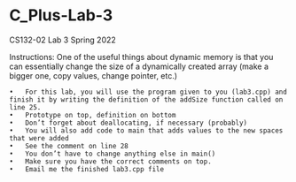 # C_Plus-Lab-3
CS132-02 Lab 3
Spring 2022

Instructions: One of the useful things about dynamic memory is that you can essentially change the size of a dynamically created array (make a bigger one, copy values, change pointer, etc.)

	•	For this lab, you will use the program given to you (lab3.cpp) and finish it by writing the definition of the addSize function called on line 25.
	•	Prototype on top, definition on bottom
	•	Don’t forget about deallocating, if necessary (probably)
	•	You will also add code to main that adds values to the new spaces that were added
	•	See the comment on line 28
	•	You don’t have to change anything else in main()
	•	Make sure you have the correct comments on top.
	•	Email me the finished lab3.cpp file
